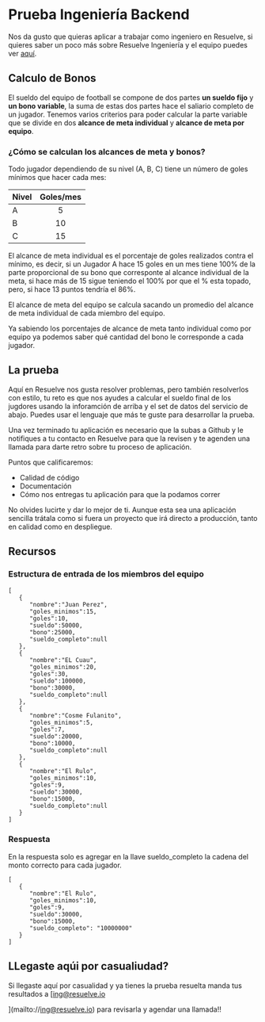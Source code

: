 # Prueba Ingeniería Backend

Nos da gusto que quieras aplicar a trabajar como ingeniero en Resuelve, si quieres saber un poco más sobre Resuelve Ingeniería y el equipo puedes ver [aquí](https://github.com/resuelve/nuestro-equipo).

## Calculo de Bonos 

El sueldo del equipo de football se compone de dos partes **un sueldo fijo** y **un bono variable**, la suma de estas dos partes hace el saliario completo de un jugador. Tenemos varios criterios para poder calcular la parte variable que se divide en dos **alcance de meta individual** y **alcance de meta por equipo**.

### ¿Cómo se calculan los alcances de meta y bonos? 

Todo jugador dependiendo de su nivel (A, B, C) tiene un número de goles mínimos que hacer cada mes:

| Nivel |Goles/mes|
| ------------- |:-------------:| 
|A |5|
|B |10|
|C |15|

El alcance de meta individual es el porcentaje de goles realizados contra el mínimo, es decir, si un Jugador A hace 15 goles en un mes tiene 100% de la parte proporcional de su bono que corresponte al alcance individual de la meta, si hace más de 15 sigue teniendo el 100% por que el % esta topado, pero, si hace 13 puntos tendría el 86%.

El alcance de meta del equipo se calcula sacando un promedio del alcance de meta individual de cada miembro del equipo.

Ya sabiendo los porcentajes de alcance de meta tanto individual como por equipo ya podemos saber qué cantidad del bono le corresponde a cada jugador. 

## La prueba

Aquí en Resuelve nos gusta resolver problemas, pero también resolverlos con estilo, tu reto es que nos ayudes a calcular el sueldo final de los jugdores usando la inforamción de arriba y el set de datos del servicio de abajo. Puedes usar el lenguaje que más te guste para desarrollar la prueba.

Una vez terminado tu aplicación es necesario que la subas a Github y le notifiques a tu contacto en Resuelve para que la revisen y te agenden una llamada para darte retro sobre tu proceso de aplicación. 

Puntos que calificaremos:

- Calidad de código
- Documentación
- Cómo nos entregas tu aplicación para que la podamos correr

No olvides lucirte y dar lo mejor de ti. Aunque esta sea una aplicación sencilla trátala como si fuera un proyecto que irá directo a producción, tanto en calidad como en despliegue.

## Recursos

### Estructura de entrada de los miembros del equipo

```
[  
   {  
      "nombre":"Juan Perez",
      "goles_minimos":15,
      "goles":10,
      "sueldo":50000,
      "bono":25000,
      "sueldo_completo":null
   },
   {  
      "nombre":"EL Cuau",
      "goles_minimos":20,
      "goles":30,
      "sueldo":100000,
      "bono":30000,
      "sueldo_completo":null
   },
   {  
      "nombre":"Cosme Fulanito",
      "goles_minimos":5,
      "goles":7,
      "sueldo":20000,
      "bono":10000,
      "sueldo_completo":null
   },
   {  
      "nombre":"El Rulo",
      "goles_minimos":10,
      "goles":9,
      "sueldo":30000,
      "bono":15000,
      "sueldo_completo":null
   }
]
```

### Respuesta

En la respuesta solo es agregar en la llave sueldo_completo la cadena del monto correcto para cada jugador.

```
[
   {  
      "nombre":"El Rulo",
      "goles_minimos":10,
      "goles":9,
      "sueldo":30000,
      "bono":15000,
      "sueldo_completo": "10000000"
   }
]
```

## LLegaste aqúi por casualiudad?

Si llegaste aquí por casualidad y ya tienes la prueba resuelta manda tus resultados a [ing@resuelve.io

](mailto://ing@resuelve.io) para revisarla y agendar una llamada!!



